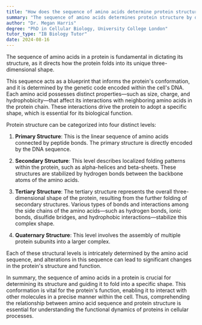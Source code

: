 ```yaml
---
title: "How does the sequence of amino acids determine protein structure?"
summary: "The sequence of amino acids determines protein structure by dictating the way the protein folds into its unique shape."
author: "Dr. Megan Harris"
degree: "PhD in Cellular Biology, University College London"
tutor_type: "IB Biology Tutor"
date: 2024-08-16
---
```


The sequence of amino acids in a protein is fundamental in dictating its structure, as it directs how the protein folds into its unique three-dimensional shape.

This sequence acts as a blueprint that informs the protein's conformation, and it is determined by the genetic code encoded within the cell's DNA. Each amino acid possesses distinct properties—such as size, charge, and hydrophobicity—that affect its interactions with neighboring amino acids in the protein chain. These interactions drive the protein to adopt a specific shape, which is essential for its biological function.

Protein structure can be categorized into four distinct levels:

1. **Primary Structure**: This is the linear sequence of amino acids connected by peptide bonds. The primary structure is directly encoded by the DNA sequence.

2. **Secondary Structure**: This level describes localized folding patterns within the protein, such as alpha-helices and beta-sheets. These structures are stabilized by hydrogen bonds between the backbone atoms of the amino acids.

3. **Tertiary Structure**: The tertiary structure represents the overall three-dimensional shape of the protein, resulting from the further folding of secondary structures. Various types of bonds and interactions among the side chains of the amino acids—such as hydrogen bonds, ionic bonds, disulfide bridges, and hydrophobic interactions—stabilize this complex shape.

4. **Quaternary Structure**: This level involves the assembly of multiple protein subunits into a larger complex. 

Each of these structural levels is intricately determined by the amino acid sequence, and alterations in this sequence can lead to significant changes in the protein's structure and function.

In summary, the sequence of amino acids in a protein is crucial for determining its structure and guiding it to fold into a specific shape. This conformation is vital for the protein's function, enabling it to interact with other molecules in a precise manner within the cell. Thus, comprehending the relationship between amino acid sequence and protein structure is essential for understanding the functional dynamics of proteins in cellular processes.
    